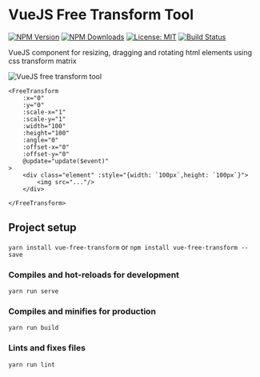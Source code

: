 # VueJS Free Transform Tool


[![NPM Version](https://img.shields.io/npm/v/vue-free-transform.svg?style=flat)](https://www.npmjs.com/package/vue-free-transform)  [![NPM Downloads](https://img.shields.io/npm/dm/vue-free-transform.svg?style=flat)](https://www.npmjs.com/package/vue-free-transform)   [![License: MIT](https://img.shields.io/badge/License-MIT-brightgreen.svg)](https://opensource.org/licenses/MIT) [![Build Status](https://img.shields.io/travis/skmail/vue-free-transform/master.svg?style=flat)](https://travis-ci.org/skmail/vue-free-transform)    


VueJS component for resizing, dragging and rotating html elements using css transform matrix 

![VueJS free transform tool](https://raw.githubusercontent.com/skmail/vue-free-transform/master/image.png)

```vue
<FreeTransform 
    :x="0"
    :y="0"
    :scale-x="1"
    :scale-y="1"
    :width="100"
    :height="100"
    :angle="0"
    :offset-x="0"
    :offset-y="0"
    @update="update($event)"
>
    <div class="element" :style="{width: `100px`,height: `100px`}">
        <img src="..."/>
    </div>

</FreeTransform>
```

## Project setup
`yarn install vue-free-transform` or `npm install vue-free-transform --save`


### Compiles and hot-reloads for development
```
yarn run serve
```

### Compiles and minifies for production
```
yarn run build
```

### Lints and fixes files
```
yarn run lint
```
